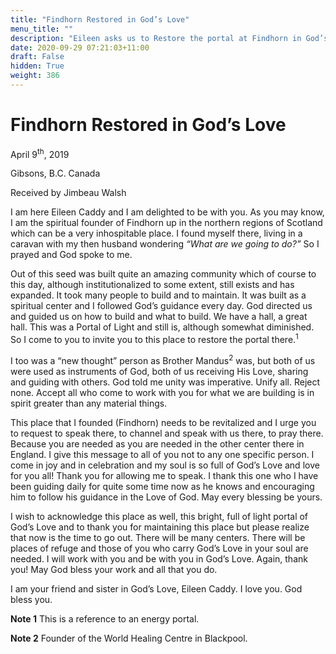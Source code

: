 ```yaml
---
title: "Findhorn Restored in God’s Love"
menu_title: ""
description: "Eileen asks us to Restore the portal at Findhorn in God’s Love"
date: 2020-09-29 07:21:03+11:00
draft: False
hidden: True
weight: 386
---
```

# Findhorn Restored in God’s Love 


April 9<sup>th</sup>, 2019

Gibsons, B.C. Canada

Received by Jimbeau Walsh



I am here Eileen Caddy and I am delighted to be with you. As you may know, I am the spiritual founder of Findhorn up in the northern regions of Scotland which can be a very inhospitable place. I found myself there, living in a caravan with my then husband wondering *“What are we going to do?”* So I prayed and God spoke to me. 

Out of this seed was built quite an amazing community which of course to this day, although institutionalized to some extent, still exists and has expanded. It took many people to build and to maintain. It was built as a spiritual center and I followed God’s guidance every day. God directed us and guided us on how to build and what to build. We have a hall, a great hall. This was a Portal of Light and still is, although somewhat diminished. So I come to you to invite you to this place to restore the portal there.<sup>1</sup> 

I too was a “new thought” person as Brother Mandus<sup>2</sup> was, but both of us were used as instruments of God, both of us receiving His Love, sharing and guiding with others. God told me unity was imperative. Unify all. Reject none. Accept all who come to work with you for what we are building is in spirit greater than any material things. 

This place that I founded (Findhorn) needs to be revitalized and I urge you to request to speak there, to channel and speak with us there, to pray there. Because you are needed as you are needed in the other center there in England. I give this message to all of you not to any one specific person. I come in joy and in celebration and my soul is so full of God’s Love and love for you all! Thank you for allowing me to speak. I thank this one who I have been guiding daily for quite some time now as he knows and encouraging him to follow his guidance in the Love of God. May every blessing be yours. 

I wish to acknowledge this place as well, this bright, full of light portal of God’s Love and to thank you for maintaining this place but please realize that now is the time to go out. There will be many centers. There will be places of refuge and those of you who carry God’s Love in your soul are needed. I will work with you and be with you in God’s Love. Again, thank you! May God bless your work and all that you do.

I am your friend and sister in God’s Love, Eileen Caddy. I love you. God bless you.

**Note 1** This is a reference to an energy portal.

**Note 2** Founder of the World Healing Centre in Blackpool.